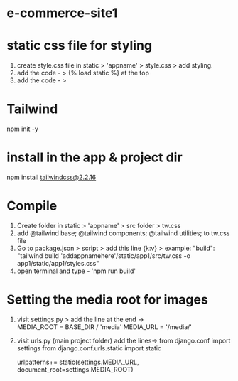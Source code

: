 # e-commerce-site1


# static css file for styling
1. create style.css file in static > 'appname' > style.css > add styling.
2. add the code  - > {% load static %} at the top
3. add the code  - > <link rel="stylesheet" href="{% static 'app1/styles.css' %}">

# Tailwind
npm init -y
# install in the app & project dir
npm install tailwindcss@2.2.16
# Compile
1. Create folder in static > 'appname' > src folder > tw.css
2. add @tailwind base; @tailwind components; @tailwind utilities; to tw.css file
3. Go to package.json > script > add this line {k:v} > example: "build": "tailwind  build 'addappnamehere'/static/app1/src/tw.css -o app1/static/app1/styles.css"
4. open terminal and type - 'npm run build'


# Setting the media root for images
1. visit settings.py > add the line at the end ->   
    MEDIA_ROOT = BASE_DIR / 'media'
    MEDIA_URL = '/media/'
2. visit urls.py (main project folder)  add the lines-> 
    from django.conf import settings
    from django.conf.urls.static import static

    urlpatterns+= static(settings.MEDIA_URL, document_root=settings.MEDIA_ROOT)

